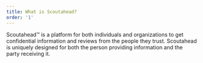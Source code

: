 ```yaml
---
title: What is Scoutahead?
order: '1'
---
```



Scoutahead™ is a platform for both individuals and organizations to get confidential information and reviews from the people they trust. Scoutahead is uniquely designed for both the person providing information and the party receiving it.
